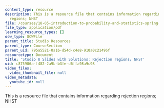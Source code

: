 ```yaml
---
content_type: resource
description: This is a resource file that contains information regarding rejection
  regions; NHST
file: /courses/18-05-introduction-to-probability-and-statistics-spring-2014/c875906af4822a9bb3fed6ffa98a9c98_MIT18_05S14_studio8slides.pdf
file_type: application/pdf
learning_resource_types: []
ocw_type: OCWFile
parent_title: Studio Resources
parent_type: CourseSection
parent_uid: 795a5521-0a16-d54d-c4e8-910a0c21496f
resourcetype: Document
title: 'Studio 8 Slides with Solutions: Rejection regions; NHST'
uid: c875906a-f482-2a9b-b3fe-d6ffa98a9c98
video_files:
  video_thumbnail_file: null
video_metadata:
  youtube_id: null
---
```

This is a resource file that contains information regarding rejection regions; NHST

